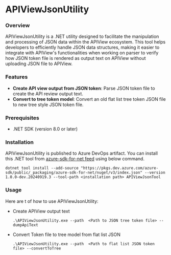 # APIViewJsonUtility

### Overview

APIViewJsonUtility is a .NET utility designed to facilitate the manipulation and processing of JSON data within the APIView ecosystem. This tool helps developers to efficiently handle JSON data structures, making it easier to integrate with APIView's functionalities when working on parser to verify how JSON token file is rendered as output text on APIView without uploading JSON file to APIView.

### Features

- **Create API view output from JSON token**: Parse JSON token file to create the API review output text.
- **Convert to tree token model**: Convert an old flat list tree token JSON file to new tree style JSON token file.


### Prerequisites

- .NET SDK (version 8.0 or later)

### Installation

APIViewJsonUtility is published to Azure DevOps artifact. You can install this .NET tool from [azure-sdk-for-net feed](https://dev.azure.com/azure-sdk/public/_artifacts/feed/azure-sdk-for-net/NuGet/APIViewJsonTool/overview) using below command.

`dotnet tool install --add-source "https://pkgs.dev.azure.com/azure-sdk/public/_packaging/azure-sdk-for-net/nuget/v3/index.json" --version 1.0.0-dev.20240919.3 --tool-path <installation path> APIViewJsonTool
`

### Usage

Here are t of how to use APIViewJsonUtility:

- Create APIView output text

    `.\APIViewJsonUtility.exe --path  <Path to JSON tree token file> --dumpApiText`

- Convert Token file to tree model from flat list JSON

    `.\APIViewJsonUtility.exe --path  <Path to flat list JSON token file> --convertToTree`